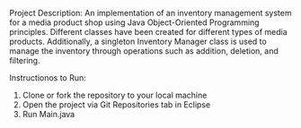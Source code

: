 Project Description: 
  An implementation of an inventory management system for a media product shop using Java Object-Oriented Programming principles. Different classes have been
  created for different types of media products. Additionally, a singleton Inventory Manager class is used to manage the inventory through operations such as addition, 
  deletion, and filtering. 

Instructionos to Run:
  1. Clone or fork the repository to your local machine
  2. Open the project via Git Repositories tab in Eclipse
  3. Run Main.java 
